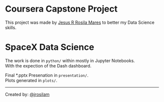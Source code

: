 # Coursera Capstone Project
This project was made by [Jesus R Rosila Mares](https://github.com/jrosilam)
to better my Data Science skills.

# SpaceX Data Science
The work is done in `python/` within mostly in Jupyter Notebooks.   
With the expection of the Dash dashboard.

Final *.pptx Presenation in `presentation/`.  
Plots generated in `plots/`.

----
Created by: [@jrosilam](https://github.com/jrosilam)